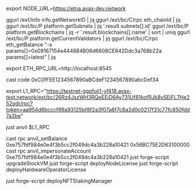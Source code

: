 export NODE_URL=https://etna.avax-dev.network

ggurl /ext/info info.getNetworkID | jq
ggurl /ext/bc/C/rpc eth_chainId | jq
ggurl /ext/bc/P platform.getSubnets | jq '.result.subnets[].id'
ggurl /ext/bc/P platform.getBlockchains | jq -r '.result.blockchains[].name' | sort | uniq
ggurl /ext/bc/P platform.getCurrentValidators | jq
ggurl /ext/bc/C/rpc eth_getBalance "-s params[]=0x09167154e444884B06d6608CE842Ddc3a768b22a params[]=latest" | jq

export ETH_RPC_URL=http://localhost:8545

cast code 0xC0fFEE1234567890aBCdeF1234567890abcDef34

export L1_RPC="https://testnet-ggpfuji1-yf418.avax-test.network/ext/bc/26Rz4JszWH3RQeEEiD6Ay731Uf81kofRJk8vSEiFL7He252qdr/rpc?token=aa954d6bcccf99a93125bf8f2a3f07a6f7c8a2d0c0217f31c77fc850fdd7a2be"

just anvil $L1_RPC

cast rpc anvil_setBalance 0xe757fdf984e0e4f3b5cc2f049dc4a3b228a10421 0x56BC75E2D63100000
cast rpc anvil_impersonateAccount 0xe757fdf984e0e4f3b5cc2f049dc4a3b228a10421
just forge-script upgradeStockVM
just forge-script deployNodeLicense
just forge-script deployHardwareOperatorLicense

just forge-script deployNFTStakingManager
